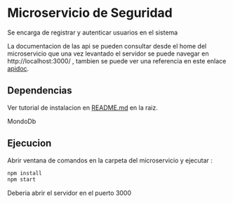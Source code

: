 Microservicio de Seguridad
=

Se encarga de registrar y autenticar usuarios en el sistema

La documentacion de las api se pueden consultar desde el home del microservicio
que una vez levantado el servidor se puede navegar en http://localhost:3000/ ,
tambien se puede ver una referencia en este enlace [apidoc](APIDOC.md).

Dependencias
-

Ver tutorial de instalacion en [README.md](../README.md) en la raiz.

MondoDb

Ejecucion
-

Abrir ventana de comandos en la carpeta del microservicio y ejecutar :

```bash
npm install
npm start
```

Deberia abrir el servidor en el puerto 3000
